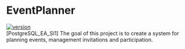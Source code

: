 # EventPlanner
[![version](https://img.shields.io/badge/version-0.0.1-yellow.svg)](https://semver.org) \
[PostgreSQL_EA_SI1] The goal of this project is to create a system for planning events, management invitations and participation.
